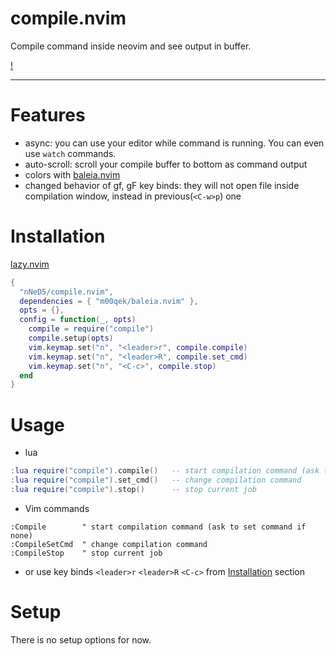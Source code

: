 # compile.nvim

Compile command inside neovim and see output in buffer.

[!](file:assets/demo.mp4)

---

# Features

- async: you can use your editor while command is running. You can even use `watch` commands.
- auto-scroll: scroll your compile buffer to bottom as command output
- colors with [baleia.nvim](https://github.com/m00qek/baleia.nvim)
- changed behavior of gf, gF key binds: they will not open file inside compilation window, instead in previous(`<C-w>p`) one

# Installation

[lazy.nvim](https://lazy.folke.io/)
```lua
{
  "nNeD5/compile.nvim",
  dependencies = { "m00qek/baleia.nvim" },
  opts = {},
  config = function(_, opts)
    compile = require("compile")
    compile.setup(opts)
    vim.keymap.set("n", "<leader>r", compile.compile)
    vim.keymap.set("n", "<leader>R", compile.set_cmd)
    vim.keymap.set("n", "<C-c>", compile.stop)
  end
}
```

# Usage

- lua
```lua
:lua require("compile").compile()   -- start compilation command (ask to set command if none)
:lua require("compile").set_cmd()   -- change compilation command
:lua require("compile").stop()      -- stop current job
```
- Vim commands
```vim
:Compile        " start compilation command (ask to set command if none)
:CompileSetCmd  " change compilation command
:CompileStop    " stop current job
```
- or use key binds `<leader>r` `<leader>R` `<C-c>` from [Installation](#installation) section

# Setup

There is no setup options for now.
